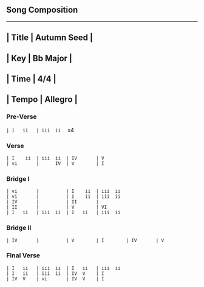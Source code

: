 ## Song Composition

---
| **Title** | Autumn Seed |
---
| **Key** | Bb Major |
---
| **Time** |  4/4 |
---
| **Tempo** | Allegro |
---

### Pre-Verse
`| I   ii   | iii  ii  `  x4

### Verse
```
| I    ii  | iii  ii  | IV       | V
| vi       |      IV  | V        | I
```

### Bridge I
```
| vi       |          | I    ii  | iii  ii 
| vi       |          | I    ii  | iii  ii 
| IV       |          | II       |
| II       |          | V        | VI
| I   ii   | iii  ii  | I   ii   | iii  ii   
```

### Bridge II
`| IV       |          | V        | I        | IV       | V`

### Final Verse
```
| I   ii   | iii  ii  | I   ii   | iii  ii   
| I   ii   | iii  ii  | IV  V    | I
| IV  V    | vi       | IV  V    | I
```
